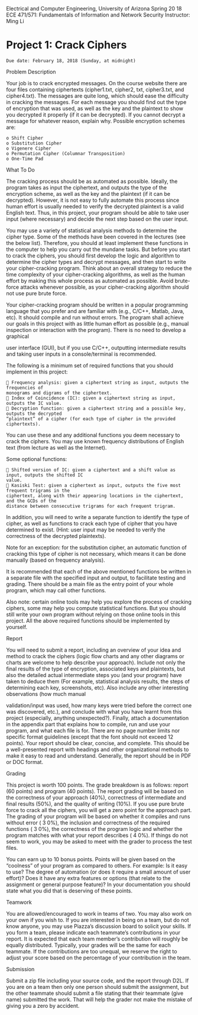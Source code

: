 
Electrical and Computer Engineering, University of Arizona Spring 20 18
ECE 471/571: Fundamentals of Information and Network Security
Instructor: Ming Li

# Project 1: Crack Ciphers

```
Due date: February 18, 2018 (Sunday, at midnight)
```
Problem Description

Your job is to crack encrypted messages. On the course website there are four files containing
ciphertexts (cipher1.txt, cipher2, txt, cipher3.txt, and cipher4.txt). The messages are quite long,
which should ease the difficulty in cracking the messages. For each message you should find out
the type of encryption that was used, as well as the key and the plaintext to show you decrypted
it properly (if it can be decrypted). If you cannot decrypt a message for whatever reason, explain
why. Possible encryption schemes are:

```
o Shift Cipher
o Substitution Cipher
o Vigenere Cipher
o Permutation Cipher (Columnar Transposition)
o One-Time Pad
```
What To Do

The cracking process should be as automated as possible. Ideally, the program takes as input the
ciphertext, and outputs the type of the encryption scheme, as well as the key and the plaintext (if
it can be decrypted). However, it is not easy to fully automate this process since human effort is
usually needed to verify the decrypted plaintext is a valid English text. Thus, in this project, your
program should be able to take user input (where necessary) and decide the next step based on
the user input.

You may use a variety of statistical analysis methods to determine the cipher type. Some of the
methods have been covered in the lectures (see the below list). Therefore, you should at least
implement these functions in the computer to help you carry out the mundane tasks. But before
you start to crack the ciphers, you should first develop the logic and algorithm to determine the
cipher types and decrypt messages, and then start to write your cipher-cracking program. Think
about an overall strategy to reduce the time complexity of your cipher-cracking algorithms, as
well as the human effort by making this whole process as automated as possible. Avoid brute-
force attacks whenever possible, as your cipher-cracking algorithm should not use pure brute
force.

Your cipher-cracking program should be written in a popular programming language that you
prefer and are familiar with (e.g., C/C++, Matlab, Java, etc). It should compile and run without
errors. The program shall achieve our goals in this project with as little human effort as possible
(e.g., manual inspection or interaction with the program). There is no need to develop a graphical


user interface (GUI), but if you use C/C++, outputting intermediate results and taking user inputs
in a console/terminal is recommended.

The following is a minimum set of required functions that you should implement in this project:

```
 Frequency analysis: given a ciphertext string as input, outputs the frequencies of
monograms and digrams of the ciphertext.
 Index of Coincidence (IC): given a ciphertext string as input, outputs the IC value.
 Decryption function: given a ciphertext string and a possible key, outputs the decrypted
“plaintext” of a cipher (for each type of cipher in the provided ciphertexts).
```
You can use these and any additional functions you deem necessary to crack the ciphers. You
may use known frequency distributions of English text (from lecture as well as the Internet).

Some optional functions:

```
 Shifted version of IC: given a ciphertext and a shift value as input, outputs the shifted IC
value.
 Kasiski Test: given a ciphertext as input, outputs the five most frequent trigrams in the
ciphertext, along with their appearing locations in the ciphertext, and the GCDs of the
distance between consecutive trigrams for each frequent trigram.
```
In addition, you will need to write a separate function to identify the type of cipher, as well as
functions to crack each type of cipher that you have determined to exist. (Hint: user input may be
needed to verify the correctness of the decrypted plaintexts).

Note for an exception: for the substitution cipher, an automatic function of cracking this type of
cipher is not necessary, which means it can be done manually (based on frequency analysis).

It is recommended that each of the above mentioned functions be written in a separate file with
the specified input and output, to facilitate testing and grading. There should be a main file as the
entry point of your whole program, which may call other functions.

Also note: certain online tools may help you explore the process of cracking ciphers, some may
help you compute statistical functions. But you should still write your own program without
relying on those online tools in this project. All the above required functions should be
implemented by yourself.

Report

You will need to submit a report, including an overview of your idea and method to crack the
ciphers (logic flow charts and any other diagrams or charts are welcome to help describe your
approach). Include not only the final results of the type of encryption, associated keys and
plaintexts, but also the detailed actual intermediate steps you (and your program) have taken to
deduce them (For example, statistical analysis results, the steps of determining each key,
screenshots, etc). Also include any other interesting observations (how much manual


validation/input was used, how many keys were tried before the correct one was discovered,
etc.), and conclude with what you have learnt from this project (especially, anything
unexpected?). Finally, attach a documentation in the appendix part that explains how to compile,
run and use your program, and what each file is for. There are no page number limits nor specific
format guidelines (except that the font should not exceed 12 points). Your report should be clear,
concise, and complete. This should be a well-presented report with headings and other
organizational methods to make it easy to read and understand. Generally, the report should be in
PDF or DOC format.

Grading

This project is worth 100 points. The grade breakdown is as follows: report (60 points) and
program (40 points). The report grading will be based on the correctness of your approach
(40%), correctness of intermediate and final results (50%), and the quality of writing (10%). If
you use pure brute force to crack all the ciphers, you will get a zero point for the approach part.
The grading of your program will be based on whether it compiles and runs without error ( 3 0%),
the inclusion and correctness of the required functions ( 3 0%), the correctness of the program
logic and whether the program matches with what your report describes ( 4 0%). If things do not
seem to work, you may be asked to meet with the grader to process the test files.

You can earn up to 10 bonus points. Points will be given based on the “coolness” of your
program as compared to others. For example: Is it easy to use? The degree of automation (or
does it require a small amount of user effort)? Does it have any extra features or options (that
relate to the assignment or general purpose feature)? In your documentation you should state
what you did that is deserving of these points.

Teamwork

You are allowed/encouraged to work in teams of two. You may also work on your own if you
wish to. If you are interested in being on a team, but do not know anyone, you may use Piazza’s
discussion board to solicit your skills. If you form a team, please indicate each teammate’s
contributions in your report. It is expected that each team member’s contribution will roughly be
equally distributed. Typically, your grades will be the same for each teammate. If the
contributions are too unequal, we reserve the right to adjust your score based on the percentage
of your contribution in the team.

Submission

Submit a zip file including your source code, and the report through D2L. If you are on a team
then only one person should submit the assignment, but the other teammate should submit a file
stating that their teammate (give name) submitted the work. That will help the grader not make
the mistake of giving you a zero by accident.


